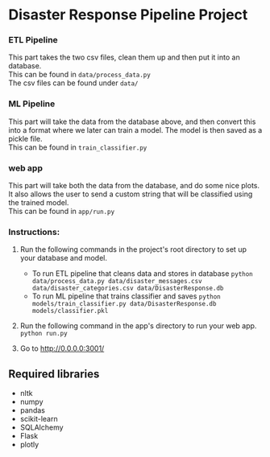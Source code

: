 # Disaster Response Pipeline Project

### ETL Pipeline 
This part takes the two csv files, clean them up and then put it into an database.\
This can be found in `data/process_data.py`\
The csv files can be found under `data/` 

### ML Pipeline
This part will take the data from the database above, and then convert this into a format where we later can train a model. The model is then saved as a pickle file.\
This can be found in `train_classifier.py`

### web app
This part will take both the data from the database, and do some nice plots. It also allows the user to send a custom string that will be classified using the trained model.\
This can be found in `app/run.py`

### Instructions:
1. Run the following commands in the project's root directory to set up your database and model.

    - To run ETL pipeline that cleans data and stores in database
        `python data/process_data.py data/disaster_messages.csv data/disaster_categories.csv data/DisasterResponse.db`
    - To run ML pipeline that trains classifier and saves
        `python models/train_classifier.py data/DisasterResponse.db models/classifier.pkl`

2. Run the following command in the app's directory to run your web app.
    `python run.py`

3. Go to http://0.0.0.0:3001/


## Required libraries
* nltk
* numpy
* pandas
* scikit-learn
* SQLAlchemy
* Flask
* plotly
